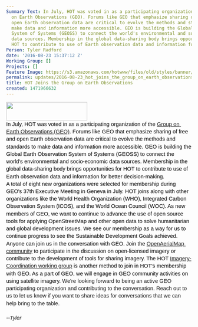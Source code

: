 ```yaml
---
Summary Text: In July, HOT was voted in as a participating organization of the Group
  on Earth Observations (GEO). Forums like GEO that emphasize sharing of free and
  open Earth observation data are critical to evolve the methods and standards to
  make data and information more accessible. GEO is building the Global Earth Observation
  System of Systems (GEOSS) to connect the world's environmental and socio-economic
  data sources. Membership in the global data-sharing body brings opportunities for
  HOT to contribute to use of Earth observation data and information for better decision-making.
Person: Tyler Radford
date: '2016-08-23 15:37:12 Z'
Working Group: []
Projects: []
Feature Image: https://s3.amazonaws.com/hotwww/files/old/styles/banner/public/top_banner_main_l.png
permalink: updates/2016-08-23_hot_joins_the_group_on_earth_observations
title: HOT Joins the Group on Earth Observations
created: 1471966632
---
```

<p style="line-height: 1.38; margin-top: 0pt; margin-bottom: 0pt;" dir="ltr"><span style="font-size: 14.666666666666666px; font-family: Arial; color: #000000; background-color: transparent; font-weight: 400; font-style: normal; font-variant: normal; text-decoration: none; vertical-align: baseline; white-space: pre-wrap;"><img class="image-medium" src="https://s3.amazonaws.com/hotwww/files/old/styles/medium/public/top_banner_main_l.png?itok=y9YWYMvi" alt="" width="220" height="50"></span></p><p style="line-height: 1.38; margin-top: 0pt; margin-bottom: 0pt;" dir="ltr"><span style="font-size: 14.666666666666666px; font-family: Arial; color: #000000; background-color: transparent; font-weight: 400; font-style: normal; font-variant: normal; text-decoration: none; vertical-align: baseline; white-space: pre-wrap;">In July, HOT was voted in as a participating organization of the <a href="https://www.earthobservations.org/">Group on Earth Observations (GEO)</a>. Forums like GEO that emphasize sharing of free and open Earth observation data are critical to evolve the methods and standards to make data and information more accessible. GEO is building the Global Earth Observation System of Systems (GEOSS) to connect the world's environmental and socio-economic data sources. Membership in the global data-sharing body brings opportunities for HOT to contribute to use of Earth observation data and information for better decision-making.</span></p><p style="line-height: 1.38; margin-top: 0pt; margin-bottom: 0pt;" dir="ltr"><span style="font-size: 14.666666666666666px; font-family: Arial; color: #000000; background-color: transparent; font-weight: 400; font-style: normal; font-variant: normal; text-decoration: none; vertical-align: baseline; white-space: pre-wrap;">A total of eight new organizations were selected for membership during GEO's 37th Executive Meeting in Geneva in July. HOT joins along with other organizations like the World Health Organization (WHO), Integrated Carbon Observation System (ICOS), and the World Ocean Council (WOC). As new members of GEO, we want to continue to advance the use of open source tools for applying OpenStreetMap and other open data to solve humanitarian and global development issues. We see our membership as a way for us to continue progress to see the Sustainable Development Goals achieved. </span></p><p style="line-height: 1.38; margin-top: 0pt; margin-bottom: 0pt;" dir="ltr"><span style="font-size: 14.666666666666666px; font-family: Arial; color: #000000; background-color: transparent; font-weight: 400; font-style: normal; font-variant: normal; text-decoration: none; vertical-align: baseline; white-space: pre-wrap;">Anyone can join us in the conversation with GEO. Join the <a href="https://twitter.com/OpenAerialMap">OpenAerialMap community</a> to participate in the discussion on open-licensed imagery or contribute to the development of tools for sharing imagery. The HOT <a href="http://wiki.openstreetmap.org/wiki/HOT_activation#Imagery_Coordination">Imagery-Coordination working group</a> is another method to join in HOT's membership with GEO. As a part of GEO, we will engage in GEO community activities on using satellite imagery. </span><span style="font-weight: normal;"><span style="font-size: 14.6667px; font-family: Arial; font-weight: 400; font-style: normal; font-variant-ligatures: normal; font-variant-caps: normal; white-space: pre-wrap; background-color: transparent;">We're looking forward to being an active GEO participating organization and contributing to the conversation. Reach out to us to let us know if you want to share ideas for conversations that we can help bring to the table.</span></span></p><p style="line-height: 1.38; margin-top: 0pt; margin-bottom: 0pt;" dir="ltr">&nbsp;</p><p style="line-height: 1.38; margin-top: 0pt; margin-bottom: 0pt;" dir="ltr"><em><span style="font-weight: normal;"><span style="font-size: 14.6667px; font-family: Arial; font-weight: 400; font-variant-ligatures: normal; font-variant-caps: normal; white-space: pre-wrap; background-color: transparent;">--Tyler</span></span></em></p>
